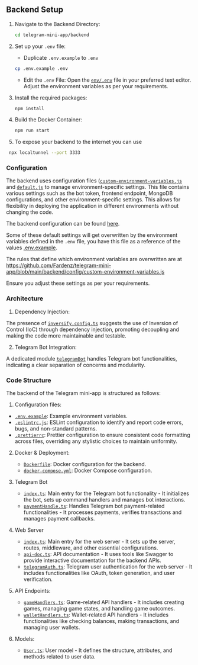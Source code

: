 ## Backend Setup

1. Navigate to the Backend Directory:

    ```sh
   cd telegram-mini-app/backend
   ```

2. Set up your `.env` file:
   
   - Duplicate `.env.example` to `.env`

    ```sh
   cp .env.example .env
   ```
    - Edit the `.env` File:
      Open the [`env/.env`](https://github.com/Fardenz/telegram-mini-app/blob/main/backend/.env.example) file in your 
      preferred text editor. Adjust the environment variables as per your requirements.

3. Install the required packages:
   
     ```sh
   npm install
   ```
4. Build the Docker Container:
   
     ```sh
   npm run start
   ```
5. To expose your backend to the internet you can use 
  ```sh
   npx localtunnel --port 3333
   ```

### Configuration

The backend uses configuration files ([`custom-environment-variables.js`](https://github.com/Fardenz/telegram-mini-app/blob/main/backend/config/custom-environment-variables.js) and [`default.js`](https://github.com/Fardenz/telegram-mini-app/blob/main/backend/config/default.js) to manage environment-specific settings. This file contains various settings such as the bot token, frontend endpoint, MongoDB configurations, and other environment-specific settings. This allows for flexibility in deploying the application in different environments without changing the code.

The backend configuration can be found [here](https://github.com/Fardenz/telegram-mini-app/blob/main/backend/config/default.js). 

Some of these default settings will get overwritten by the environment variables defined in the `.env` file, you have this file as a reference of the values [.env.example](https://github.com/Fardenz/telegram-mini-app/blob/main/backend/.env.example).

The rules that define which environment variables are overwritten are at https://github.com/Fardenz/telegram-mini-app/blob/main/backend/config/custom-environment-variables.js

Ensure you adjust these settings as per your requirements. 


### Architecture 

1. Dependency Injection:

The presence of [`inversify.config.ts`](https://github.com/Fardenz/telegram-mini-app/blob/main/backend/src/inversify.config.ts) suggests the use of Inversion of Control (IoC) through dependency injection, promoting decoupling and making the code more maintainable and testable.

2. Telegram Bot Integration:

A dedicated module [`telegramBot`](https://github.com/Fardenz/telegram-mini-app/tree/main/backend/src/telegramBot) handles Telegram bot functionalities, indicating a clear separation of concerns and modularity.



### Code Structure
The backend of the Telegram mini-app is structured as follows:

1. Configuration files:
  - [`.env.example`](https://github.com/Fardenz/telegram-mini-app/blob/main/backend/.env.example): Example environment variables.
  - [`.eslintrc.js`](https://github.com/Fardenz/telegram-mini-app/blob/main/backend/.eslintrc.js): ESLint configuration to identify and report code errors, bugs, and non-standard patterns.
   - [`.prettierrc`](https://github.com/Fardenz/telegram-mini-app/blob/main/backend/.prettierrc): Prettier configuration to ensure consistent code formatting across files, overriding any stylistic choices to maintain uniformity.

2. Docker & Deployment:
   - [`Dockerfile`](https://github.com/Fardenz/telegram-mini-app/blob/main/backend/Dockerfile): Docker configuration for the backend.
   - [`docker-compose.yml`](https://github.com/Fardenz/telegram-mini-app/blob/main/backend/docker-compose.yml): Docker Compose configuration.

3. Telegram Bot
   - [`index.ts`](https://github.com/Fardenz/telegram-mini-app/blob/main/backend/src/telegramBot/index.ts): Main entry for the Telegram bot functionality - It initializes the bot, sets up command handlers and manages bot interactions.
   - [`paymentHandle.ts`](https://github.com/Fardenz/telegram-mini-app/blob/main/backend/src/telegramBot/paymentHandle.ts): Handles Telegram bot payment-related functionalities - It processes payments, verifies transactions and manages payment callbacks.

4. Web Server
    - [`index.ts`](https://github.com/Fardenz/telegram-mini-app/blob/main/backend/src/webserver/index.ts): Main entry for the web server - It sets up the server, routes, middleware, and other essential configurations.
    - [`api-doc.ts`](https://github.com/Fardenz/telegram-mini-app/blob/main/backend/src/webserver/api-doc.ts): API documentation - It uses tools like Swagger to provide interactive documentation for the backend APIs.
    - [`telegramAuth.ts`](https://github.com/Fardenz/telegram-mini-app/blob/main/backend/src/webserver/telegramAuth.ts): Telegram user authentication for the web server - It includes functionalities like OAuth, token generation, and user verification.

5. API Endpoints:
   - [`gameHandlers.ts`](https://github.com/Fardenz/telegram-mini-app/blob/main/backend/src/webserver/api/paths/game/gameHandlers.ts): Game-related API handlers - It includes creating games, managing game states, and handling game outcomes.
   - [`walletHandlers.ts`](https://github.com/Fardenz/telegram-mini-app/blob/main/backend/src/webserver/api/paths/wallet/walletHandlers.ts): Wallet-related API handlers - It includes functionalities like checking balances, making transactions, and managing user wallets.

 6. Models:
    - [`User.ts`](https://github.com/Fardenz/telegram-mini-app/blob/main/backend/src/models/User.ts): User model - It defines the structure, attributes, and methods related to user data.

